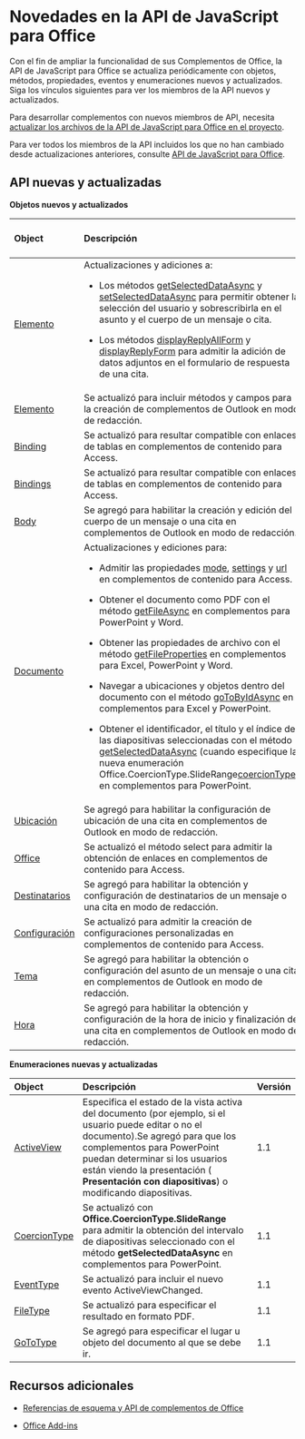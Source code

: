 
# Novedades en la API de JavaScript para Office
Con el fin de ampliar la funcionalidad de sus Complementos de Office, la API de JavaScript para Office se actualiza periódicamente con objetos, métodos, propiedades, eventos y enumeraciones nuevos y actualizados. Siga los vínculos siguientes para ver los miembros de la API nuevos y actualizados.

Para desarrollar complementos con nuevos miembros de API, necesita [actualizar los archivos de la API de JavaScript para Office en el proyecto](../docs/develop/update-your-javascript-api-for-office-and-manifest-schema-version.md).

Para ver todos los miembros de la API incluidos los que no han cambiado desde actualizaciones anteriores, consulte [API de JavaScript para Office](../reference/javascript-api-for-office.md).


## API nuevas y actualizadas

 **Objetos nuevos y actualizados**


|**Object**|**Descripción**|**Versión agregada o actualizada**|
|:-----|:-----|:-----|
|[Elemento](../reference/outlook/Office.context.mailbox.item.md)|Actualizaciones y adiciones a:<br><ul><li><p>Los métodos <a href="../reference/outlook/Office.context.mailbox.item.md#getSelectedDataAsync" target="_blank">getSelectedDataAsync</a> y <a href="../reference/outlook/Office.context.mailbox.item.md#setSelectedDataAsync" target="_blank">setSelectedDataAsync</a> para permitir obtener la selección del usuario y sobrescribirla en el asunto y el cuerpo de un mensaje o cita.</p></li><li><p>Los métodos <a href="../reference/outlook/Office.context.mailbox.item.md#displayReplyAllForm" target="_blank">displayReplyAllForm</a> y <a href="../reference/outlook/Office.context.mailbox.item.md#displayReplyForm" target="_blank">displayReplyForm</a> para admitir la adición de datos adjuntos en el formulario de respuesta de una cita.</p></li></ul>|Mailbox 1.2|
|[Elemento](../reference/outlook/Office.context.mailbox.item.md)|Se actualizó para incluir métodos y campos para la creación de complementos de Outlook en modo de redacción. |1.1|
|[Binding](../reference/shared/binding.md)|Se actualizó para resultar compatible con enlaces de tablas en complementos de contenido para Access.|1.1|
|[Bindings](../reference/shared/bindings.bindings.md)|Se actualizó para resultar compatible con enlaces de tablas en complementos de contenido para Access.|1.1|
|[Body](../reference/outlook/Body.md)|Se agregó para habilitar la creación y edición del cuerpo de un mensaje o una cita en complementos de Outlook en modo de redacción.|1.1|
|[Documento](../reference/shared/document.md)|Actualizaciones y ediciones para: <ul><li><p>Admitir las propiedades <a href="http://msdn.microsoft.com/library/551369c3-315b-428f-8b7e-08987f6b0e00(Office.15).aspx" target="_blank">mode</a>, <a href="http://msdn.microsoft.com/library/77ba7daf-419f-44b6-8747-7fd5618b7053(Office.15).aspx" target="_blank">settings</a> y <a href="http://msdn.microsoft.com/library/480ac3c6-370e-4505-aba3-1d0dce9fb3dc(Office.15).aspx" target="_blank">url</a> en complementos de contenido para Access.</p></li><li><p>Obtener el documento como PDF con el método <a href="http://msdn.microsoft.com/library/35dda81c-235e-4eab-8a77-9acb3b73a380(Office.15).aspx" target="_blank">getFileAsync</a> en complementos para PowerPoint y Word.</p></li><li><p>Obtener las propiedades de archivo con el método <a href="http://msdn.microsoft.com/library/2533a563-95ae-4d52-b2d5-a6783e4ef5b4(Office.15).aspx" target="_blank">getFileProperties</a> en complementos para Excel, PowerPoint y Word.</p></li><li><p>Navegar a ubicaciones y objetos dentro del documento con el método <a href="http://msdn.microsoft.com/library/35dda81c-235e-4eab-8a77-9acb3b73a380(Office.15).aspx" target="_blank">goToByIdAsync</a> en complementos para Excel y PowerPoint.</p></li><li><p>Obtener el identificador, el título y el índice de las diapositivas seleccionadas con el método <a href="http://msdn.microsoft.com/library/f85ad02c-64f0-4b73-87f6-7f521b3afd69(Office.15).aspx" target="_blank">getSelectedDataAsync</a> (cuando especifique la nueva enumeración <span class="keyword">Office.CoercionType.SlideRange</span><a href="http://msdn.microsoft.com/library/735eaab6-5e31-4bc2-add5-9d378900a31b(Office.15).aspx" target="_blank">coercionType</a>) en complementos para PowerPoint.</p></li></ul>|1.1|
|[Ubicación](../reference/outlook/Location.md)|Se agregó para habilitar la configuración de ubicación de una cita en complementos de Outlook en modo de redacción.|1.1|
|[Office](../reference/shared/office.md)|Se actualizó el método select para admitir la obtención de enlaces en complementos de contenido para Access.|1.1|
|[Destinatarios](../reference/outlook/Recipients.md)|Se agregó para habilitar la obtención y configuración de destinatarios de un mensaje o una cita en modo de redacción.|1.1|
|[Configuración](../reference/shared/document.settings.md)|Se actualizó para admitir la creación de configuraciones personalizadas en complementos de contenido para Access.|1.1|
|[Tema](../reference/outlook/Subject.md)|Se agregó para habilitar la obtención o configuración del asunto de un mensaje o una cita en complementos de Outlook en modo de redacción.|1.1|
|[Hora](../reference/outlook/Time.md)|Se agregó para habilitar la obtención y configuración de la hora de inicio y finalización de una cita en complementos de Outlook en modo de redacción.|1.1|



**Enumeraciones nuevas y actualizadas**


|**Object**|**Descripción**|**Versión**|
|:-----|:-----|:-----|
|[ActiveView](../reference/shared/activeview-enumeration.md)|Especifica el estado de la vista activa del documento (por ejemplo, si el usuario puede editar o no el documento).Se agregó para que los complementos para PowerPoint puedan determinar si los usuarios están viendo la presentación ( **Presentación con diapositivas**) o modificando diapositivas. |1.1|
|[CoercionType](../reference/shared/coerciontype-enumeration.md)|Se actualizó con  **Office.CoercionType.SlideRange** para admitir la obtención del intervalo de diapositivas seleccionado con el método **getSelectedDataAsync** en complementos para PowerPoint.|1.1|
|[EventType](../reference/shared/eventtype-enumeration.md)|Se actualizó para incluir el nuevo evento ActiveViewChanged.|1.1|
|[FileType](../reference/shared/filetype-enumeration.md)|Se actualizó para especificar el resultado en formato PDF.|1.1|
|[GoToType](../reference/shared/gototype-enumeration.md)|Se agregó para especificar el lugar u objeto del documento al que se debe ir.|1.1|

## Recursos adicionales


- [Referencias de esquema y API de complementos de Office](../reference/reference.md)
    
- [Office Add-ins](../docs/overview/office-add-ins.md)
    
